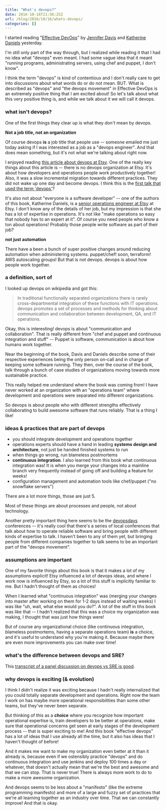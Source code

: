 ```yaml
---
title: "What's devops?"
date: 2016-10-16T21:56:25Z
url: /blog/2016/10/16/whats-devops/
categories: []
---
```


I started reading "[Effective DevOps](https://www.amazon.com/Effective-DevOps-Building-Collaboration-Affinity/dp/1491926309)" by [Jennifer Davis](https://twitter.com/sigje) and 
[Katherine Daniels](https://twitter.com/beerops) yesterday.

I'm still only part of the way through, but I realized while reading it
that I had no idea what "devops" even meant. I had some vague idea that
it meant "running programs, administrating servers, using chef and
puppet, I don't know".

I think the term "devops" is kind of contentious and I don't really care
to get into discussions about what words do or do not mean. BUT. What is
described as "devops" and "the devops movement" in Effective DevOps is
an extremely positive thing that I am excited about! So let's talk about
what this very positive thing is, and while we talk about it we will
call it devops.

### what isn't devops?

One of the first things they clear up is what they *don't* mean by
devops.

**Not a job title, not an organization**

Of course devops **is** a job title that people use -- someone emailed
me just today asking if I was interested as a job as a "devops
engineer". And that does mean something, but it's not what we're talking
about right now.

I enjoyed reading [this article about devops at Etsy](http://www.networkworld.com/article/2886672/software/how-etsy-makes-devops-work.html). 
One of the really key things about this article is -- there is no devops
organization at Etsy. It's about how developers and operations people
work productively together! Also, it was a slow incremental migration
towards different practices. They did not wake up one day and become
devops. I think this is the [first talk that used the term 'devops'](https://youtu.be/LdOe18KhtT4)?

It's also not about "everyone is a software developer" -- one of the authors of
this book, Katherine Daniels, is a [senior operations engineer at Etsy](https://beero.ps/2015/09/26/on-becoming-a-senior-engineer/) at Etsy.
I don't know any of the details of her job, but my impression is that she has a
lot of expertise in operations. It's not like "make operations so
easy that nobody has to an expert at it". Of course you need people who
know a ton about operations! Probably those people write software as
part of their job?

**not just automation**

There have a been a bunch of super positive changes around reducing
automation when administering systems. puppet/chef! soon, terraform! AWS
autoscaling groups! But that is not devops. devops is about how people
work together.

### a definition, sort of

I looked up devops on wikipedia and got this:

> In traditional functionally separated organizations there is rarely
> cross-departmental integration of these functions with IT operations.
> devops promotes a set of processes and methods for thinking about
> communication and collaboration between development, QA, and IT
> operations.

Okay, this is interesting! devops is about "communication and
collaboration". That is really different from "chef and puppet and
continuous integration and stuff" -- Puppet is software, communication
is about how humans work together.

Near the beginning of the book, Davis and Daniels describe some of their
respective experiences being the only person on-call and in charge of
keeping some software running. They then, over the course of the book,
talk through a bunch of case studies of organizations moving towards
more sustainable practice.

This really helped me understand where the book was coming from! I have
never worked at an organization with an "operations team" where
development and operations were separated into different organizations.

So devops is about people who with different strengths effectively
collaborating to build awesome software that runs reliably. That is a
thing I like!

### ideas & practices that are part of devops

* you should integrate development and operations together
* operations experts should have a hand in leading **systems design and
  architecture**, not just be handed finished systems to run
* when things go wrong, run blameless postmortems
* **continuous integration**. I also learned from this book what
  continuous integration was! It is when you merge your changes into a
  mainline branch very frequently instead of going off and building a
  feature for weeks!
* configuration management and automation tools like chef/puppet ("no
  snowflake servers")

There are a lot more things, those are just 5.

Most of these things are about processes and people, not about technology.

Another pretty important thing here seems to be the
[devopsdays](https://www.devopsdays.org/) conferences -- it's really
cool that there's a series of local conferences that talk about how to
operate reliable software and bring people with different kinds of
expertise to talk. I haven't been to any of them yet, but bringing
people from different companies together to talk seems to be an
important part of the "devops movement".

### assumptions are important

One of my favorite things about this book is that it makes a lot of my
assumptions explicit! Etsy influenced a lot of devops ideas, and where I
work now is influenced by Etsy, so a lot of this stuff is implicitly
familiar to me. But I hadn't thought of them as choices!

When I learned what "continuous integration" was (merging your changes
into master after working on them for 1-2 days instead of waiting weeks)
I was like "uh, wait, what else would you do?". A lot of the stuff in
tihs book was like that -- I hadn't realized that this was a choice my
organization was making, I thought that was just how things were!

But of course any organizational choice (like continuous integration,
blameless postmortems, having a separate operations team) **is** a
choice, and it's useful to understand why you're making it. Because
maybe there are even more improvements you can make over time!

### what's the difference between devops and SRE?

This [transcript of a panel discussion on devops vs SRE is good](http://blog.catchpoint.com/2016/09/01/oreilly-media-devops-vs-sre/).

### why devops is exciting (& evolution)

I think I didn't realize it was exciting because I hadn't really
internalized that you could totally separate development and
operations. Right now the team I work on has maybe more operational
responsibilities than some other teams, but they've never been separate.

But thinking of this as a **choice** where you recognize how important
operational expertise is, train developers to be better at operations,
make sure that operational concerns get seen at early stages of the
development process -- that is super exciting to me! And this book
"effective devops" has a lot of ideas that I use already all the time,
but it also has ideas that I haven't thought of before!

And it makes me want to make my organization even better at it than it
already is, because even if we ostensibly practice "devops" and do
continuous integration and use jenkins and deploy 100 times a day or
whatever, that doesn't actually mean that we're the best and awesome and
that we can stop. That is never true! There is always more work to do to
make a more awesome organization.

And devops seems to be less about a "manifesto" (like the extreme
programming manifesto) and more of a large and fuzzy set of practices
that we're all learning together as an industry over time. That we can
constantly improve! And that is okay.
